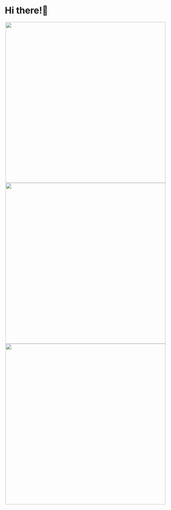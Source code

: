 # Hi there!🎉

<div align=center><img src="https://count.getloli.com/get/@wqyg18?theme=moebooru" width=500px></div>

<div align=center>
<img src="https://github-readme-stats.vercel.app/api?username=wqyg18&show_icons=true&theme=tokyonight" width=500px>
<br>
<img src="https://github-readme-stats.vercel.app/api/top-langs/?username=wqyg18&show_icons=true&theme=tokyonight&layout=compact" width=500px>
</div>